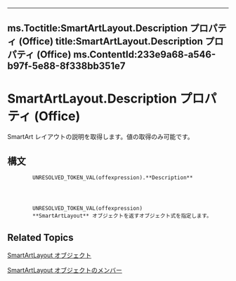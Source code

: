 

---
ms.Toctitle:SmartArtLayout.Description プロパティ (Office)
title:SmartArtLayout.Description プロパティ (Office)
ms.ContentId:233e9a68-a546-b97f-5e88-8f338bb351e7
---
# SmartArtLayout.Description プロパティ (Office)




SmartArt レイアウトの説明を取得します。値の取得のみ可能です。

## 構文

            UNRESOLVED_TOKEN_VAL(offexpression).**Description**




            UNRESOLVED_TOKEN_VAL(offexpression)
            **SmartArtLayout** オブジェクトを返すオブジェクト式を指定します。



## Related Topics

[SmartArtLayout オブジェクト](f8d9db83-86f7-4830-096d-5d15368ab6b1.md)

[SmartArtLayout オブジェクトのメンバー](addb351f-b586-c4a1-e3d2-ad170e0ed750.md)




